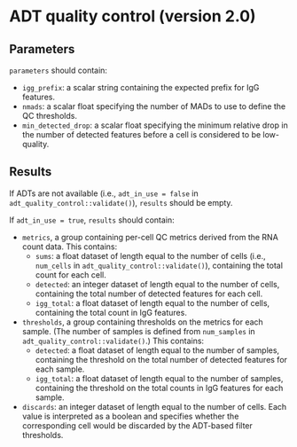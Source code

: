 # ADT quality control (version 2.0)

## Parameters

`parameters` should contain:

- `igg_prefix`: a scalar string containing the expected prefix for IgG features.
- `nmads`: a scalar float specifying the number of MADs to use to define the QC thresholds.
- `min_detected_drop`: a scalar float specifying the minimum relative drop in the number of detected features before a cell is considered to be low-quality.

## Results

If ADTs are not available (i.e., `adt_in_use = false` in `adt_quality_control::validate()`), `results` should be empty.

If `adt_in_use = true`, `results` should contain:

- `metrics`, a group containing per-cell QC metrics derived from the RNA count data.
  This contains:
  - `sums`: a float dataset of length equal to the number of cells (i.e., `num_cells` in `adt_quality_control::validate()`), containing the total count for each cell.
  - `detected`:  an integer dataset of length equal to the number of cells, containing the total number of detected features for each cell.
  - `igg_total`: a float dataset of length equal to the number of cells, containing the total count in IgG features.
- `thresholds`, a group containing thresholds on the metrics for each sample.
  (The number of samples is defined from `num_samples` in `adt_quality_control::validate()`.)
  This contains:
  - `detected`:  a float dataset of length equal to the number of samples, containing the threshold on the total number of detected features for each sample.
  - `igg_total`: a float dataset of length equal to the number of samples, containing the threshold on the total counts in IgG features for each sample.
- `discards`: an integer dataset of length equal to the number of cells.
  Each value is interpreted as a boolean and specifies whether the corresponding cell would be discarded by the ADT-based filter thresholds.
